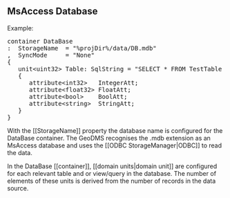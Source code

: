 ## MsAccess Database

Example:
<pre>
container DataBase
:  StorageName  = "%projDir%/data/DB.mdb"
,  SyncMode     = "None"
{
   unit&lt;uint32> Table: SqlString = "SELECT * FROM TestTable ORDER BY ID"
   {
      attribute&lt;int32&gt;   IntegerAtt;
      attribute&lt;float32&gt; FloatAtt;
      attribute&lt;bool&gt;    BoolAtt;
      attribute&lt;string&gt;  StringAtt;
   }
}
</pre>
With the [[StorageName]] property the database name is configured for the DataBase container. The GeoDMS recognises the .mdb extension as an MsAccess database and uses the [[ODBC StorageManager|ODBC]] to read the data.

In the DataBase [[container]], [[domain units|domain unit]] are configured for each relevant table and or view/query in the database. The number of elements of these units is derived from the number of records in the data source.
